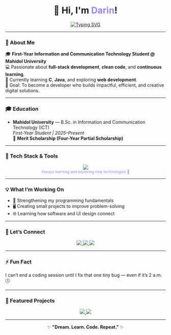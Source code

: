 <!-- Header -->
<h1 align="center">👋 Hi, I'm <span style="color:#9D84FF;">Darin</span>!</h1>

<!-- Typing Animation -->
<p align="center">
  <a href="https://git.io/typing-svg">
    <img src="https://readme-typing-svg.demolab.com?font=Fira+Code&pause=1000&color=9D84FF&center=true&vCenter=true&width=500&lines=ICT+Student+at+Mahidol+University;Aspiring+Full-Stack+Developer;C+and+Java+Learner;Dream.+Learn.+Code.+Repeat." alt="Typing SVG" />
  </a>
</p>

---

### 🚀 About Me  
🎓 **First-Year Information and Communication Technology Student @ Mahidol University**  
💻 Passionate about **full-stack development**, **clean code**, and **continuous learning**.  
🌱 Currently learning **C**, **Java**, and exploring **web development**.  
🎯 Goal: To become a developer who builds impactful, efficient, and creative digital solutions.

---

### 🎓 Education
- **Mahidol University** — B.Sc. in Information and Communication Technology (ICT)  
  _First-Year Student | 2025–Present_  
  🏅 **Merit Scholarship (Four-Year Partial Scholarship)**

---

### 🧠 Tech Stack & Tools  
<p align="center">
  <img src="https://skillicons.dev/icons?i=c,java,vscode,github" />
  <br>
  <sub style="color:#9D84FF;">Always learning and exploring new technologies 🚀</sub>
</p>

---

### 💡 What I’m Working On
- 🧠 Strengthening my programming fundamentals  
- 🖥️ Creating small projects to improve problem-solving  
- 🌐 Learning how software and UI design connect  

---

### 🤝 Let’s Connect
<p align="center">
  <a href="https://linkedin.com/in/nuhachoeiiam">
    <img src="https://img.shields.io/badge/LinkedIn-9D84FF?style=for-the-badge&logo=linkedin&logoColor=white" />
  </a>
  <a href="mailto:nuhachoeiiam@gmial.com">
    <img src="https://img.shields.io/badge/Email-B39DFF?style=for-the-badge&logo=gmail&logoColor=white" />
  </a>
  <a href="https://drive.google.com/file/d/1kXBzsPHthbV-615kgsAjoi2qpUli9TMn/view?usp=sharing" target="_blank">
    <img src="https://img.shields.io/badge/📄_Resume-C3A6F5?style=for-the-badge&logo=adobeacrobatreader&logoColor=white" />
  </a>
</p>

---

### ⚡ Fun Fact  
I can’t end a coding session until I fix that one tiny bug — even if it’s 2 a.m. 🕓  

---

### 🌟 Featured Projects
<p align="center">
  <a href="https://github.com/Darinnnnnn/JAVA">
    <img src="https://img.shields.io/badge/🧮_Java%20Calculator-9D84FF?style=for-the-badge" />
  </a>
  <a href="https://github.com/Darinnnnnn/C_Mini_Game">
    <img src="https://img.shields.io/badge/🎮_C%20Mini%20Game-B39DFF?style=for-the-badge" />
  </a>
</p>

---

<p align="center">
✨ <b>"Dream. Learn. Code. Repeat."</b> ✨  
</p>
